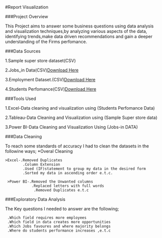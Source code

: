 #Report Visualization



###Project Overview

This Project aims to answer some business questions using data analysis and visualization techniques,by analyzing various aspects of the data,
identifying trends,make data driven recommendations and gain a deeper understanding of the Firms perfomance.



###Data Sources

1.Sample super store dataset(CSV)

2.Jobs_in Data(CSV)[Download Here](Kaggle.com)

3.Employment Dataset.(CSV)[Download Here](Data.gov)

4.Students Perfomance(CSV)[Download Here](Kaggle.com)



###Tools Used

1.Excel-Data cleaning and visualization using (Students Perfomance Data)

2.Tableau-Data Cleaning and Visualization using (Sample Super store data)

3.Power BI-Data Cleaning and Visualization Using (Jobs-in DATA)


###Data Cleaning

To reach some standards of accuracy I had to clean the datasets in the followine ways;
    *Overal Cleaning
    
    >Excel-.Removed Duplicates
            .Column Extension
            .Used (IF)statement to group my data in the desired form
            .Sorted my data in ascending order e.t.c.

     >Power BI-.Removed the Unwanted columns
                .Replaced letters with full words
                 .Removed Duplicates e.t.c


###Exploratory Data Analysis

The Key questions I needed to answer are the following;

     .Which field requires more employees
     .Which field in data creates more opportunities
     .Which Jobs favoures and where majority belongs
     .Where do students performance increases ,e.t.c

     
     
            
